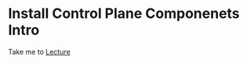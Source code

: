 # Install Control Plane Componenets Intro

  Take me to [Lecture](https://kodekloud.com/courses/539883/lectures/9808349)